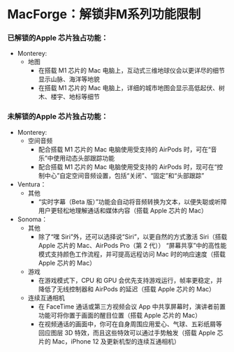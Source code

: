 # MacForge：解锁非M系列功能限制
### 已解锁的Apple 芯片独占功能：
* Monterey:
	* 地图
		* 在搭载 M1 芯片的 Mac 电脑上，互动式三维地球仪会以更详尽的细节显示山脉、海洋等地貌
		* 在搭载 M1 芯片的 Mac 电脑上，详细的城市地图会显示高低起伏、树木、楼宇、地标等细节
### 未解锁的Apple 芯片独占功能：
* Monterey:
	* 空间音频
		* 配合搭载 M1 芯片的 Mac 电脑使用受支持的 AirPods 时，可在“音乐”中使用动态头部跟踪功能
		* 配合搭载 M1 芯片的 Mac 电脑使用受支持的 AirPods 时，现可在“控制中心”自定空间音频设置，包括“关闭”、“固定”和“头部跟踪”
* Ventura：
	* 其他
		* “实时字幕（Beta 版）”功能会自动将音频转换为文本，以便失聪或听障用户更轻松地理解通话和媒体内容（搭载 Apple 芯片的 Mac）
* Sonoma：
	* 其他
		* 除了“嘿 Siri”外，还可以选择说“Siri”，以更自然的方式激活 Siri（搭载 Apple 芯片的 Mac、AirPods Pro（第 2 代））
“屏幕共享”中的高性能模式支持颜色工作流程，并可提高远程访问 Mac 时的响应速度（搭载 Apple 芯片的 Mac）
	* 游戏
		* 在游戏模式下，CPU 和 GPU 会优先支持游戏运行，帧率更稳定，并降低了无线控制器和 AirPods 的延迟（搭载 Apple 芯片的 Mac）
	* 连续互通相机
		* 在 FaceTime 通话或第三方视频会议 App 中共享屏幕时，演讲者前置功能可将你置于画面的醒目位置（搭载 Apple 芯片的 Mac）
		* 在视频通话的画面中，你可在自身周围应用爱心、气球、五彩纸屑等回应图层 3D 特效，而且这些特效可以通过手势触发（搭载 Apple 芯片的 Mac，iPhone 12 及更新机型的连续互通相机）